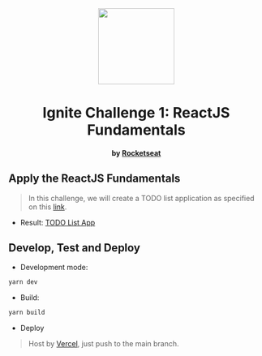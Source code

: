 <div align="center">
  <img src="img/ignite.png" width="150px" />
</div>
<h1 align="center">Ignite Challenge 1: ReactJS Fundamentals</h1>
<h4 align="center">by <a href="https://www.rocketseat.com.br/" target="_blank">Rocketseat</a></h4>

## Apply the ReactJS Fundamentals

> In this challenge, we will create a TODO list application as specified on this [link](https://www.notion.so/Desafio-01-Conceitos-do-React-51e4099a6e2f4d4bae94f9fe75bb769d).

* Result: [TODO List App](https://ignite-react-fundamentals.vercel.app/)

## Develop, Test and Deploy

* Development mode:
```bash
yarn dev
```

* Build:
```bash
yarn build
```

* Deploy
> Host by [Vercel](https://vercel.com), just push to the main branch.